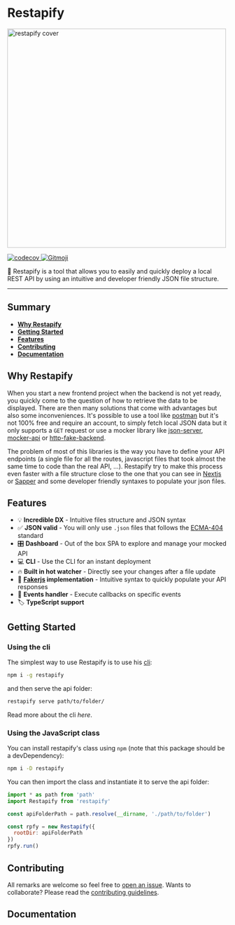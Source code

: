 # Restapify

<p>
  <img src="https://user-images.githubusercontent.com/31794680/107934535-7b4be300-6f80-11eb-9b26-87515325ca3f.png" alt="restapify cover" width="500">
</p>

<a href="https://codecov.io/gh/johannchopin/restapify">
  <img src="https://img.shields.io/codecov/c/github/johannchopin/restapify" alt="codecov">
</a>
<a href="https://gitmoji.dev">
  <img src="https://img.shields.io/badge/gitmoji-%20😜%20😍-FFDD67.svg?style=flat-square" alt="Gitmoji">
</a>

<br>

📁 Restapify is a tool that allows you to easily and quickly deploy a local REST API by using an intuitive and developer friendly JSON file structure.

----
## Summary
- [**Why Restapify**](#why-restapify)
- [**Getting Started**](#getting-started)
- [**Features**](#features)
- [**Contributing**](#contributing)
- [**Documentation**](#documentation)

## Why Restapify
When you start a new frontend project when the backend is not yet ready, you quickly come to the question of how to retrieve the data to be displayed. There are then many solutions that come with advantages but also some inconveniences. It's possible to use a tool like [postman](https://www.postman.com/) but it's not 100% free and require an account, to simply fetch local JSON data but it only supports a `GET` request or use a mocker library like [json-server](https://github.com/typicode/json-server), [mocker-api](https://github.com/jaywcjlove/mocker-api) or [http-fake-backend](https://github.com/micromata/http-fake-backend). 

The problem of most of this libraries is the way you have to define your API endpoints (a single file for all the routes, javascript files that took almost the same time to code than the real API, ...). Restapify try to make this process even faster with a file structure close to the one that you can see in [Nextjs](https://github.com/vercel/next.js) or [Sapper](https://github.com/sveltejs/sapper) and some developer friendly syntaxes to populate your json files.

## Features

- 💡 **Incredible DX** - Intuitive files structure and JSON syntax
- ✅ **JSON valid** - You will only use `.json` files that follows the [ECMA-404](https://www.ecma-international.org/publications-and-standards/standards/ecma-404/) standard
- 🎛 **Dashboard** - Out of the box SPA to explore and manage your mocked API
- 💻 **CLI** - Use the CLI for an instant deployment
- 🔥 **Built in hot watcher** - Directly see your changes after a file update
- 📝 **[Fakerjs](https://github.com/marak/Faker.js/) implementation** - Intuitive syntax to quickly populate your API responses
- 🚨 **Events handler** - Execute callbacks on specific events 
- 🏷️ **TypeScript support**

## Getting Started
### Using the cli
The simplest way to use Restapify is to use his [cli](todo):

```bash
npm i -g restapify
```

and then serve the api folder:

```bash
restapify serve path/to/folder/
```

Read more about the cli *here*. <!-- TODO: add link -->

### Using the JavaScript class

You can install restapify's class using `npm` (note that this package should be a devDependency):

```bash
npm i -D restapify
```

You can then import the class and instantiate it to serve the api folder:

```javascript
import * as path from 'path'
import Restapify from 'restapify'

const apiFolderPath = path.resolve(__dirname, './path/to/folder')

const rpfy = new Restapify({
  rootDir: apiFolderPath
})
rpfy.run()
```

## Contributing

All remarks are welcome so feel free to [open an issue](https://github.com/johannchopin/restapify/issues).
Wants to collaborate? Please read the [contributing guidelines](./CONTRIBUTING.md).


## Documentation
